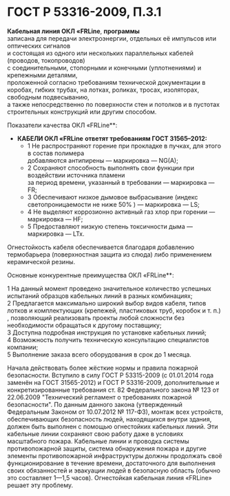# ГОСТ Р 53316-2009, П.3.1

**Кабельная линия ОКЛ «FRLine**, **программы**  
записана для передачи электроэнергии, отдельных её импульсов или оптических сигналов  
и состоящая из одного или нескольких параллельных кабелей (проводов, токопроводов)  
с соединительными, стопорными и конечными (уплотнениями) и крепежными деталями,  
проложенной согласно требованиям технической документации в  
коробах, гибких трубах, на лотках, роликах, тросах, изоляторах, свободным подвесыванию,  
а также непосредственно по поверхности стен и потолков и в пустотах строительных 
конструкций или другим способом.

Показатели качества ОКЛ «FRLine**:  

* **КАБЕЛИ ОКЛ «FRLine** **ответят требованиям ГОСТ 31565–2012:**
   * 1 Не распространяют горение при прокладке в пучках, для этого в состав полимера  
добавляются антипирены — маркировка — NG(A);   
   * 2 Сохраняют способность выполнять свои функции при воздействии источника пламени  
за период времени, указанный в требовании — маркировка — FR;    
   * 3 Обеспечивают низкое дымовое выбрасывание (индекс светопроницаемости не ниже 50% ) — маркировка — LS;     
   * 4 Не выделяют коррозионно активный газ хлор при горении — маркировка — HF;      
   * 5 Предоставляют низкую степень токсичности дыма — маркировка — LTx. 

Огнестойкость кабеля обеспечивается благодаря добавлению термобарьера (поверхностная защита из слюда) либо применением керамической резины.   

Основные конкурентные преимущества ОКЛ «FRLine**:    

1 На данный момент проведено значительное количество успешных испытаний образцов кабельных линий в разных комбинациях;  
2 Предлагается максимально широкий выбор видов кабеля, типов лотков и комплектующих (крепежей, пластиковых труб, коробок и т. п.) , позволяющий реализовать проекты любой сложности без необходимости обращаться к другому поставщику;  
3 Доступна подробная инструкция по установке кабельных линий;  
4 Возможность получить техническую консультацию специалистов компании;  
5 Выполнение заказа всего оборудования в срок до 1 месяца.  

Начала действовать более жёсткие нормы и правила пожарной безопасности. Вступило в силу ГОСТ Р 53315-2009 (с 01.01.2014 года заменён на ГОСТ 31565-2012) и ГОСТ Р 53316-2009, дополнительные и конкретизированные требования ст. 82 Федерального закона № 123 от 22.06.2009 "Технический регламент о требованиях пожарной безопасности". По данным данного закона (утвержденный Федеральным Законом от 10.07.2012 № 117-ФЗ), монтаж всех устройств, обеспечивающих безопасность людей, находящихся внутри здания, должен быть выполнен с помощью огнестойких кабельных линий. Эти кабельные линии сохраняют свою работу даже в условиях масштабного пожара. Кабельные линии и проводка системы противопожарной защиты, система обнаружения пожара и другие элементы противопожарной инфраструктуры должны продолжать своё функционирование в течение времени, достаточного для выполнения своих обязанностей и эвакуации людей в безопасную область (обычно это составляет 1—1,5 часов). Огнестойкая кабельная линия «FRLine» решает эту проблему.  
